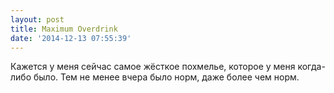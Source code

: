 ```yaml
---
layout: post
title: Maximum Overdrink
date: '2014-12-13 07:55:39'
---
```


Кажется у меня сейчас самое жёсткое похмелье, которое у меня когда-либо было. Тем не менее вчера было норм, даже более чем норм.